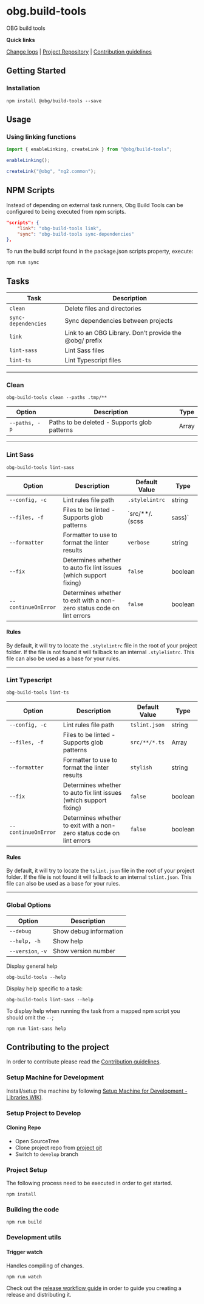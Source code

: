 [projectUri]: https://bitbucketsson.betsson.local/projects/WF/repos/obg.build-tools
[projectGit]: https://bitbucketsson.betsson.local/scm/wf/obg.build-tools.git
[changeLog]: ./doc/CHANGELOG.md

[contribWiki]: https://wikisson.betsson.local/display/SG/Contribution+Guidelines
[releaseWorkflowWiki]: https://wikisson.betsson.local/display/SG/Prepare+new+Release+for+Library
[setupMachineWiki]: https://wikisson.betsson.local/display/SG/Setup+Machine+for+Development+-+Libraries

# obg.build-tools
OBG build tools 

**Quick links**

[Change logs][changeLog] | [Project Repository][projectUri] | [Contribution guidelines][contribWiki]

## Getting Started

### Installation

```
npm install @obg/build-tools --save
```

## Usage

### Using linking functions

```js
import { enableLinking, createLink } from "@obg/build-tools";

enableLinking();

createLink("@obg", "ng2.common");
```

## NPM Scripts

Instead of depending on external task runners, Obg Build Tools can be configured to being executed from npm scripts.

```json
"scripts": {
    "link": "obg-build-tools link",
    "sync": "obg-build-tools sync-dependencies"
},
````

To run the build script found in the package.json scripts property, execute:

```
npm run sync
```


## Tasks

| Task                | Description                                            |
|---------------------|--------------------------------------------------------|
| `clean`             | Delete files and directories                           |
| `sync-dependencies` | Sync dependencies between projects                     |
| `link`              | Link to an OBG Library. Don’t provide the @obg/ prefix |
| `lint-sass`         | Lint Sass files                                        |
| `lint-ts`           | Lint Typescript files                                  |

___

### Clean

```
obg-build-tools clean --paths .tmp/**
```

| Option        | Description                                   | Type  |
|---------------|-----------------------------------------------|-------|
| `--paths, -p` | Paths to be deleted - Supports glob patterns  | Array |

___

### Lint Sass

```
obg-build-tools lint-sass
```

| Option              | Description                                                           | Default Value           | Type    |
|---------------------|-----------------------------------------------------------------------|-------------------------|---------|
| `--config, -c`      | Lint rules file path                                                  | `.stylelintrc`          | string  |
| `--files, -f`       | Files to be linted - Supports glob patterns                           | `src/**/*.*(scss|sass)` | Array   |
| `--formatter`       | Formatter to use to format the linter results                         | `verbose`               | string  |
| `--fix`             | Determines whether to auto fix lint issues (which support fixing)     | `false`                 | boolean |
| `--continueOnError` | Determines whether to exit with a non-zero status code on lint errors | `false`                 | boolean |

#### Rules
By default, it will try to locate the `.stylelintrc` file in the root of your project folder. If the file is not found it will fallback to an internal `.stylelintrc`. This file can also be used as a base for your rules.
___

### Lint Typescript

```
obg-build-tools lint-ts
```

| Option              | Description                                                           | Default Value | Type    |
|---------------------|-----------------------------------------------------------------------|---------------|---------|
| `--config, -c`      | Lint rules file path                                                  | `tslint.json` | string  |
| `--files, -f`       | Files to be linted - Supports glob patterns                           | `src/**/*.ts` | Array   |
| `--formatter`       | Formatter to use to format the linter results                         | `stylish`     | string  |
| `--fix`             | Determines whether to auto fix lint issues (which support fixing)     | `false`       | boolean |
| `--continueOnError` | Determines whether to exit with a non-zero status code on lint errors | `false`       | boolean |

#### Rules
By default, it will try to locate the `tslint.json` file in the root of your project folder. If the file is not found it will fallback to an internal `tslint.json`. This file can also be used as a base for your rules.

___

### Global Options
| Option            | Description            |
|-------------------|------------------------|
| `--debug`         | Show debug information |
| `--help, -h`      | Show help              |
| `--version`, `-v` | Show version number    |

Display general help

```
obg-build-tools --help
```

Display help specific to a task:
```
obg-build-tools lint-sass --help
```

To display help when running the task from a mapped npm script you should omit the `--`;

```
npm run lint-sass help
```

## Contributing to the project
In order to contribute please read the [Contribution guidelines][contribWiki].

### Setup Machine for Development
Install/setup the machine by following [Setup Machine for Development - Libraries WIKI][setupMachineWiki].

### Setup Project to Develop

#### Cloning Repo

- Open SourceTree
- Clone project repo from [project git][projectGit]
- Switch to `develop` branch

### Project Setup
The following process need to be executed in order to get started.

```
npm install
```

### Building the code

```
npm run build
```

### Development utils

#### Trigger watch
Handles compiling of changes.
```
npm run watch
```

Check out the [release workflow guide][releaseWorkflowWiki] in order to guide you creating a release and distributing it.